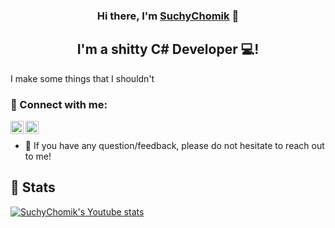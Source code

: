 <h3 align="center">
Hi there, I'm <a href="https://www.youtube.com/@NotSuchyChomik" target="_blank" rel="noreferrer">SuchyChomik</a> 👋
</h3>

<h2 align="center">
I'm a shitty C# Developer 💻!
</h2> 

I make some things that I shouldn't

### 🤝 Connect with me:

<a href="https://instagram.com/therealkiyo"><img align="left" src="https://raw.githubusercontent.com/yushi1007/yushi1007/main/images/instagram.svg" alt="SuchyChomik | Instagram" width="21px"/></a>
<a href="https://www.youtube.com/@NotSuchyChomik"><img align="left" src="https://github.com/SuchyChomik/SuchyChomik/assets/128889653/1db8984e-9421-433c-801d-e97bcc8c968e" alt="SuchyChomik | YouTube" width="21px"/></a>
</br>
- 💬 If you have any question/feedback, please do not hesitate to reach out to me!

## 💼 Stats

[![SuchyChomik's Youtube stats](https://img.shields.io/youtube/channel/subscribers/UCJ4pzjMvsnu43c7gvrXJKGA?style=social)](youtube.com/@NotSuchyChomik)
